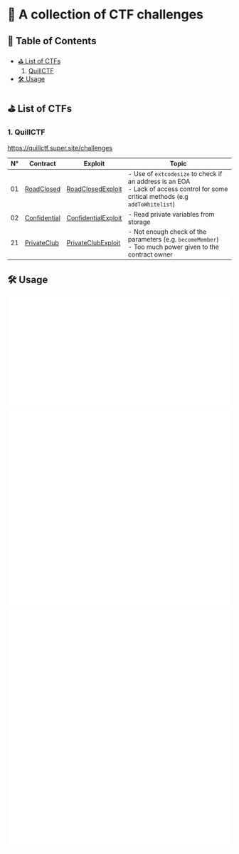 # 🔐 A collection of CTF challenges

## 📌 Table of Contents

- [⛳️ List of CTFs](#%EF%B8%8F-list-of-ctfs)  
  1. [QuillCTF](#1-quillctf)
- [🛠️ Usage](#%EF%B8%8F-usage)

## ⛳️ List of CTFs

### 1. QuillCTF

<https://quillctf.super.site/challenges>

| N° | Contract                                  | Exploit                                                    | Topic                                                                                                                                |
|----|-------------------------------------------|------------------------------------------------------------|--------------------------------------------------------------------------------------------------------------------------------------|
| 01 | [RoadClosed](src/QuillCTF/RoadClosed.sol) | [RoadClosedExploit](test/QuillCTF/RoadClosedExploit.t.sol) | - Use of `extcodesize` to check if an address is an EOA<br>- Lack of access control for some critical methods (e.g `addToWhitelist`) |
| 02 | [Confidential](src/QuillCTF/Confidential.sol) | [ConfidentialExploit](test/QuillCTF/ConfidentialExploit.t.sol) | - Read private variables from storage
| 21 | [PrivateClub](src/QuillCTF/PrivateClub.sol) | [PrivateClubExploit](test/QuillCTF/PrivateClubExploit.t.sol) | - Not enough check of the parameters (e.g. `becomeMember`)<br>- Too much power given to the contract owner

## 🛠️ Usage

<p align="center">
  <img src="doc/cmd-make.svg"  width="1000">
  <img src="doc/cmd-make-exploit.svg"  width="1000">
  <img src="doc/cmd-make-exploit-with-options.svg"  width="1000">
</p>
